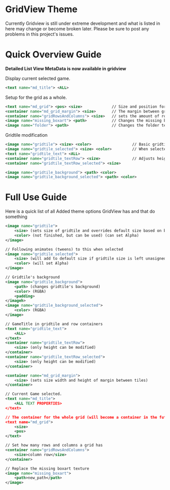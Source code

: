 GridView Theme
==============

Currently Gridview is still under extreme development and what is listed in here may
change or become broken later.  Please be sure to post any problems in this project's
issues.


Quick Overview Guide
====================
**Detailed List View MetaData is now available in gridview**

Display current selected game.
```xml
<text name="md_title"> <ALL>
```

Setup for the grid as a whole.
```xml
<text name="md_grid"> <pos> <size>             // Size and position for the whole grid.  pos origin is 0,0.
<container name="md_grid_margin"> <size>       // The margin between grid tiles.
<container name="gridRowsAndColumns"> <size>   // sets the amount of rows and columns to fit into grid space.
<image name="missing_boxart"> <path>           // Changes the missing boxart texture.  (can be done per system)
<image name="folder"> <path>                   // Changes the folder texture.  (can be done per system)
```

Gridtile modification
```xml
<image name="gridtile"> <size> <color>                  // Basic gridtile properties
<image name="gridtile_selected"> <size> <color>         // When selected
<text name="gridtile_text"> <ALL>
<container name="gridtile_textRow"> <size>              // Adjusts height of tile's text row.
<container name="gridtile_textRow_selected"> <size>	

<image name="gridtile_background"> <path> <color>
<image name="gridtile_background_selected"> <path> <color>
```


Full Use Guide
==============

Here is a quick list of all Added theme options GridView has and that do something

```xml
<image name="gridtile">
	<size> (sets size of gridtile and overrides default size based on boxart)
	<color> (not finished, but can be used) (can set Alpha)
</image>

// Following animates (tweens) to this when selected
<image name="gridtile_selected">  
	<size> (will add to default size if gridtile size is left unasigned)
	<color> (will set Alpha)
</image>

// Gridtile's background
<image name="gridtile_background">
	<path> (changes gridtile's background)
	<color> (RGBA)
	<padding>
</imageh>
<image name="gridtile_background_selected">
	<color> (RGBA)
</image>

// GameTitle in gridtile and row containers
<text name="gridtile_text">
	<ALL>
</text>
<container name="gridtile_textRow">
	<size> (only height can be modified)
</container>
<container name="gridtile_textRow_selected">
	<size> (only height can be modified)
</container>

<container name="md_grid_margin">
	<size> (sets size width and height of margin between tiles)
</container>

// Current Game selected.
<text name="md_title">
	<ALL TEXT PROPERTIES>
</text>

// The container for the whole grid (will become a container in the future)
<text name="md_grid">
	<size>
	<pos>
</text>

// Set how many rows and columns a grid has
<container name="gridRowsAndColumns">
	<size>column row</size>
</container>

// Replace the missing boxart texture
<image name="missing_boxart">
	<path>new_path</path>
</image>
```


